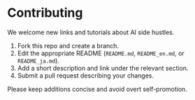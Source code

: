 # Contributing

We welcome new links and tutorials about AI side hustles.

1. Fork this repo and create a branch.
2. Edit the appropriate README (`README.md`, `README_en.md`, or `README_ja.md`).
3. Add a short description and link under the relevant section.
4. Submit a pull request describing your changes.

Please keep additions concise and avoid overt self-promotion.
